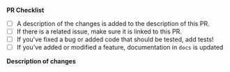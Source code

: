 **PR Checklist**

- [ ] A description of the changes is added to the description of this PR.
- [ ] If there is a related issue, make sure it is linked to this PR.
- [ ] If you've fixed a bug or added code that should be tested, add tests!
- [ ] If you've added or modified a feature, documentation in `docs` is updated

**Description of changes**

<!-- Please state what you've changed and how it might affect the users. -->